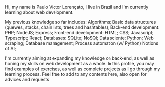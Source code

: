 Hi, my name is Paulo Victor Lorençato, I live in Brazil and I'm currently learning about web development. 

My previous knowledge so far includes:
	Algorithms;
	Basic data structures (quewes, stacks, chain lists, trees and hashtables);
	Back-end development:
		PHP;
		NodeJS;
		Express;
	Front-end development:
		HTML;
		CSS;
		Javascript;
		Typescript;
		React;
	Databases:
		SQLite;
		NoSQl;
	Data sciente:
		Python;
		Web scraping;
		Database management;
		Process automation (w/ Python)
		Notions of AI;

I'm currently aiming at expanding my knowledge on back-end, as well as honing my skills on web development as a whole. In this profile, you may find examples of exercises, as well as complete projects as I go through my learning process. Feel free to add to any contents here, also open for advices and requests
